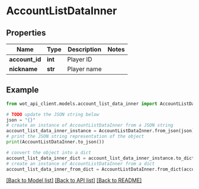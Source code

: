 # AccountListDataInner


## Properties

Name | Type | Description | Notes
------------ | ------------- | ------------- | -------------
**account_id** | **int** | Player ID | 
**nickname** | **str** | Player name | 

## Example

```python
from wot_api_client.models.account_list_data_inner import AccountListDataInner

# TODO update the JSON string below
json = "{}"
# create an instance of AccountListDataInner from a JSON string
account_list_data_inner_instance = AccountListDataInner.from_json(json)
# print the JSON string representation of the object
print(AccountListDataInner.to_json())

# convert the object into a dict
account_list_data_inner_dict = account_list_data_inner_instance.to_dict()
# create an instance of AccountListDataInner from a dict
account_list_data_inner_from_dict = AccountListDataInner.from_dict(account_list_data_inner_dict)
```
[[Back to Model list]](../README.md#documentation-for-models) [[Back to API list]](../README.md#documentation-for-api-endpoints) [[Back to README]](../README.md)


